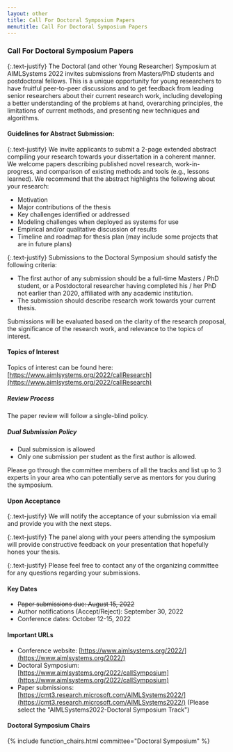 ```yaml
---
layout: other
title: Call For Doctoral Symposium Papers
menutitle: Call For Doctoral Symposium Papers
---
```


### Call For Doctoral Symposium Papers
{:.text-justify}
The Doctoral (and other Young Researcher) Symposium at AIMLSystems 2022 invites submissions from Masters/PhD students and postdoctoral fellows. This is a unique opportunity for young researchers to have fruitful peer-to-peer discussions and to get feedback from leading senior researchers about their current research work, including developing a better understanding of the problems at hand, overarching principles, the limitations of current methods, and presenting new techniques and algorithms.

#### Guidelines for Abstract Submission:

{:.text-justify}
We invite applicants to submit a 2-page extended abstract compiling your research towards your dissertation in a coherent manner. We welcome papers describing published novel research, work-in-progress, and comparison of existing methods and tools (e.g., lessons learned). We recommend that the abstract highlights the following about your research:

* Motivation 
* Major contributions of the thesis
* Key challenges identified or addressed
* Modeling challenges when deployed as systems for use
* Empirical and/or qualitative discussion of results
* Timeline and roadmap for thesis plan (may include some projects that are in future plans)

{:.text-justify}
Submissions to the Doctoral Symposium should satisfy the following criteria:

* The first author of any submission should be a full-time Masters / PhD student, or a Postdoctoral researcher having completed his / her PhD not earlier than 2020, affiliated with any academic institution.
* The submission should describe research work towards your current thesis. 

Submissions will be evaluated based on the clarity of the research proposal, the significance of the research work, and relevance to the topics of interest. 


#### Topics of Interest
Topics of interest can be found here: [https://www.aimlsystems.org/2022/callResearch](https://www.aimlsystems.org/2022/callResearch)

##### Review Process
The paper review will follow a single-blind policy.

##### Dual Submission Policy
* Dual submission is allowed
* Only one submission per student as the first author is allowed.

Please go through the committee members of all the tracks and list up to 3 experts in your area who can potentially serve as mentors for you during the symposium.


#### Upon Acceptance
{:.text-justify}
We will notify the acceptance of your submission via email and provide you with the next steps.

{:.text-justify}
The panel along with your peers attending the symposium will provide constructive feedback on your presentation that hopefully hones your thesis.

{:.text-justify}
Please feel free to contact any of the organizing committee for any questions regarding your submissions.


#### Key Dates
* ~~Paper submissions due: August 15, 2022~~
* Author notifications (Accept/Reject): September 30, 2022
* Conference dates: October 12-15, 2022


#### Important URLs
* Conference website: [https://www.aimlsystems.org/2022/](https://www.aimlsystems.org/2022/)
* Doctoral Symposium: [https://www.aimlsystems.org/2022/callSymposium](https://www.aimlsystems.org/2022/callSymposium)
* Paper submissions: [https://cmt3.research.microsoft.com/AIMLSystems2022/](https://cmt3.research.microsoft.com/AIMLSystems2022/) (Please select the "AIMLSystems2022-Doctoral Symposium Track")


#### Doctoral Symposium Chairs
{% include function_chairs.html committee="Doctoral Symposium" %}
